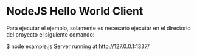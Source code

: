 # NodeJS Hello World Client

Para ejecutar el ejemplo, solamente es necesario ejecutar en el directorio del proyecto el siguiente comando:

$ node example.js
Server running at http://127.0.0.1:1337/
